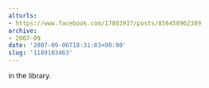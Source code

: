 ```yaml
---
alturls:
- https://www.facebook.com/17803937/posts/856458962389
archive:
- 2007-09
date: '2007-09-06T18:31:03+00:00'
slug: '1189103463'
---
```


in the library.

